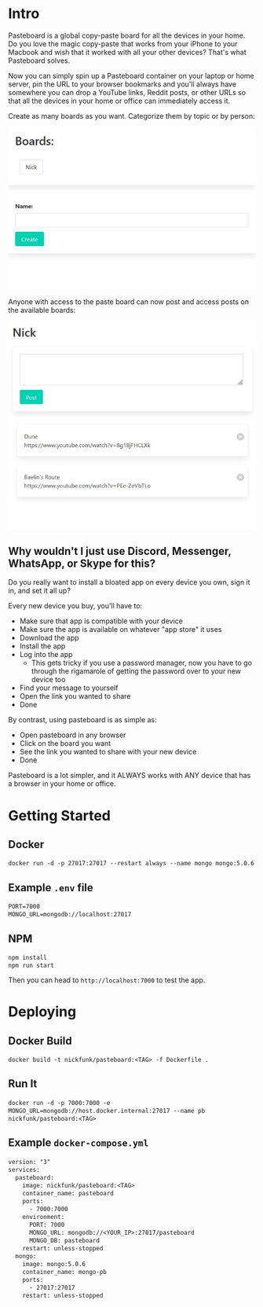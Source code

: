 # Intro

Pasteboard is a global copy-paste board for all the devices in your home. Do you love the magic copy-paste that works from your iPhone to your Macbook and wish that it worked with all your other devices? That's what Pasteboard solves.

Now you can simply spin up a Pasteboard container on your laptop or home server, pin the URL to your browser bookmarks and you'll always have somewhere you can drop a YouTube links, Reddit posts, or other URLs so that all the devices in your home or office can immediately access it.

Create as many boards as you want. Categorize them by topic or by person:

![Boards UI](readme/boards.jpg)

 Anyone with access to the paste board can now post and access posts on the available boards:

![Board UI](readme/board.jpg)

## Why wouldn't I just use Discord, Messenger, WhatsApp, or Skype for this?

Do you really want to install a bloated app on every device you own, sign it in, and set it all up?

Every new device you buy, you'll have to:

* Make sure that app is compatible with your device
* Make sure the app is available on whatever "app store" it uses
* Download the app
* Install the app
* Log into the app
  * This gets tricky if you use a password manager, now you have to go through the rigamarole of getting the password over to your new device too
* Find your message to yourself
* Open the link you wanted to share
* Done

By contrast, using pasteboard is as simple as:

* Open pasteboard in any browser
* Click on the board you want
* See the link you wanted to share with your new device
* Done

Pasteboard is a lot simpler, and it ALWAYS works with ANY device that has a browser in your home or office.

# Getting Started

## Docker

```
docker run -d -p 27017:27017 --restart always --name mongo mongo:5.0.6
```

## Example `.env` file

```
PORT=7000
MONGO_URL=mongodb://localhost:27017
```

## NPM

```
npm install
npm run start
```

Then you can head to `http://localhost:7000` to test the app.

# Deploying

## Docker Build

```
docker build -t nickfunk/pasteboard:<TAG> -f Dockerfile .
```

## Run It

```
docker run -d -p 7000:7000 -e MONGO_URL=mongodb://host.docker.internal:27017 --name pb nickfunk/pasteboard:<TAG>
```

## Example `docker-compose.yml`

```
version: "3"
services:
  pasteboard:
    image: nickfunk/pasteboard:<TAG>
    container_name: pasteboard
    ports:
      - 7000:7000
    environment:
      PORT: 7000
      MONGO_URL: mongodb://<YOUR_IP>:27017/pasteboard
      MONGO_DB: pasteboard
    restart: unless-stopped
  mongo:
    image: mongo:5.0.6
    container_name: mongo-pb
    ports:
      - 27017:27017
    restart: unless-stopped
```